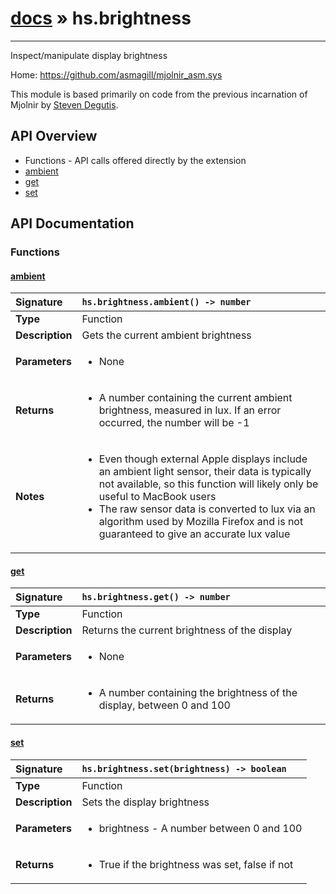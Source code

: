 # [docs](index.md) » hs.brightness
---

Inspect/manipulate display brightness

Home: https://github.com/asmagill/mjolnir_asm.sys

This module is based primarily on code from the previous incarnation of Mjolnir by [Steven Degutis](https://github.com/sdegutis/).

## API Overview
* Functions - API calls offered directly by the extension
 * [ambient](#ambient)
 * [get](#get)
 * [set](#set)

## API Documentation

### Functions

#### [ambient](#ambient)
| <span style="float: left;">**Signature**</span> | <span style="float: left;">`hs.brightness.ambient() -> number` </span>                                                          |
| -----------------------------------------------------|---------------------------------------------------------------------------------------------------------|
| **Type**                                             | Function |
| **Description**                                      | Gets the current ambient brightness |
| **Parameters**                                       | <ul><li>None</li></ul> |
| **Returns**                                          | <ul><li>A number containing the current ambient brightness, measured in lux. If an error occurred, the number will be -1</li></ul> |
| **Notes**                                            | <ul><li>Even though external Apple displays include an ambient light sensor, their data is typically not available, so this function will likely only be useful to MacBook users</li><li>The raw sensor data is converted to lux via an algorithm used by Mozilla Firefox and is not guaranteed to give an accurate lux value</li></ul> |

#### [get](#get)
| <span style="float: left;">**Signature**</span> | <span style="float: left;">`hs.brightness.get() -> number` </span>                                                          |
| -----------------------------------------------------|---------------------------------------------------------------------------------------------------------|
| **Type**                                             | Function |
| **Description**                                      | Returns the current brightness of the display |
| **Parameters**                                       | <ul><li>None</li></ul> |
| **Returns**                                          | <ul><li>A number containing the brightness of the display, between 0 and 100</li></ul> |

#### [set](#set)
| <span style="float: left;">**Signature**</span> | <span style="float: left;">`hs.brightness.set(brightness) -> boolean` </span>                                                          |
| -----------------------------------------------------|---------------------------------------------------------------------------------------------------------|
| **Type**                                             | Function |
| **Description**                                      | Sets the display brightness |
| **Parameters**                                       | <ul><li>brightness - A number between 0 and 100</li></ul> |
| **Returns**                                          | <ul><li>True if the brightness was set, false if not</li></ul> |

